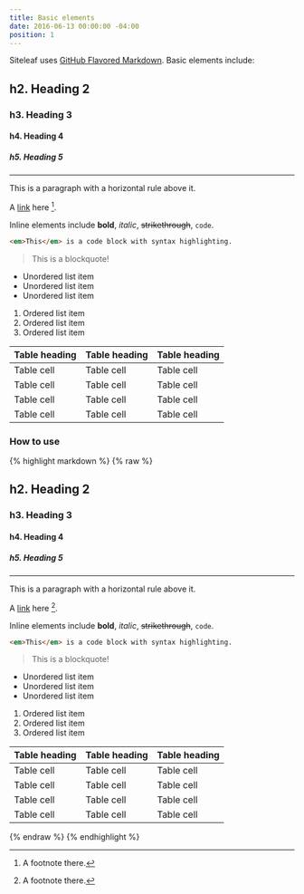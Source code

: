 ```yaml
---
title: Basic elements
date: 2016-06-13 00:00:00 -04:00
position: 1
---
```


Siteleaf uses [GitHub Flavored Markdown](https://guides.github.com/features/mastering-markdown/). Basic elements include:

## h2. Heading 2

### h3. Heading 3

#### h4. Heading 4

##### h5. Heading 5

---

This is a paragraph with a horizontal rule above it.

A [link](http://example.org) here [^1].

[^1]: A footnote there.

Inline elements include **bold**, *italic*, ~~strikethrough~~, `code`.

``` html
<em>This</em> is a code block with syntax highlighting.
```

> This is a blockquote!

- Unordered list item
- Unordered list item
- Unordered list item

1. Ordered list item
2. Ordered list item
3. Ordered list item

| Table heading | Table heading | Table heading |
| ------------- | ------------- | ------------- |
| Table cell    | Table cell    | Table cell    |
| Table cell    | Table cell    | Table cell    |
| Table cell    | Table cell    | Table cell    |
| Table cell    | Table cell    | Table cell    |

### How to use

{% highlight markdown %}
{% raw %}
## h2. Heading 2

### h3. Heading 3

#### h4. Heading 4

##### h5. Heading 5

---

This is a paragraph with a horizontal rule above it.

A [link](http://example.org) here [^1].

[^1]: A footnote there.

Inline elements include **bold**, *italic*, ~~strikethrough~~, `code`.

``` html
<em>This</em> is a code block with syntax highlighting.
```

> This is a blockquote!

- Unordered list item
- Unordered list item
- Unordered list item

1. Ordered list item
2. Ordered list item
3. Ordered list item

| Table heading | Table heading | Table heading |
| ------------- | ------------- | ------------- |
| Table cell    | Table cell    | Table cell    |
| Table cell    | Table cell    | Table cell    |
| Table cell    | Table cell    | Table cell    |
| Table cell    | Table cell    | Table cell    |
{% endraw %}
{% endhighlight %}
